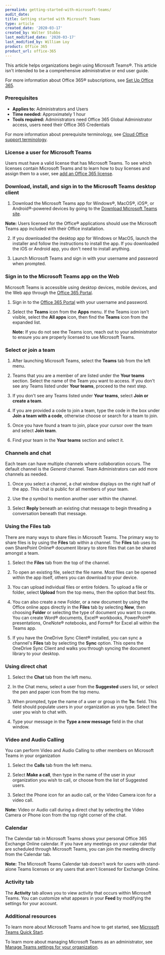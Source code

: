 ```yaml
---
permalink: getting-started-with-microsoft-teams/
audit_date:
title: Getting started with Microsoft Teams
type: article
created_date: '2020-03-17'
created_by: Walter Stubbs
last_modified_date: '2020-03-17'
last_modified_by: William Loy
product: Office 365
product_url: office-365
---
```


This article helps organizations begin using Microsoft Teams&reg;. This article isn't intended to be a comprehensive administrative or end user guide.

For more information about Office 365&reg; subscriptions, see [Set Up Office 365](/how-to/set-up-office-365).

### Prerequisites

- **Applies to:** Administrators and Users
- **Time needed:** Approximately 1 hour
- **Tools required:** Administrators need Office 365 Global Administrator access, users need their Office 365 Credentials

For more information about prerequisite terminology, see [Cloud Office support terminology](/how-to/cloud-office-support-terminology).

### License a user for Microsoft Teams

Users must have a valid license that has Microsoft Teams. To see which licenses contain Microsoft Teams and to learn how to buy licenses and assign them to a user, see [add an Office 365 license](/add-an-office-365-license).

### Download, install, and sign in to the Microsoft Teams desktop client

1. Download the Microsoft Teams app for Windows&reg;, MacOS&reg;, iOS&reg;, or Android&reg;-powered devices by going to the [Download Microsoft Teams site](https://products.office.com/en-us/microsoft-teams/download-app).

  **Note:** Users licensed for the Office&reg; applications should use the Microsoft Teams app included with their Office installation.

2. If you downloaded the desktop app for Windows or MacOS, launch the installer and follow the instructions to install the app. If you downloaded the iOS or Android app, you don't need to install anything.

3. Launch Microsoft Teams and sign in with your username and password when prompted.

### Sign in to the Microsoft Teams app on the Web

Microsoft Teams is accessible using desktop devices, mobile devices, and the Web app through the [Office 365 Portal](https://portal.office.com).

1. Sign in to the [Office 365 Portal](https://portal.office.com) with your username and password.

2. Select the **Teams** icon from the **Apps** menu. If the Teams icon isn't visible, select the **All apps** icon, then find the **Teams** icon from the expanded list.

   **Note:** If you do not see the Teams icon, reach out to your administrator to ensure you are properly licensed to use Microsoft Teams.

### Select or join a team

1. After launching Microsoft Teams, select the **Teams** tab from the left menu.

2. Teams that you are a member of are listed under the **Your teams** section. Select the name of the Team you want to access. If you don't see any Teams listed under **Your teams**, proceed to the next step.

3. If you don't see any Teams listed under **Your teams**, select **Join or create a team**.

4. If you are provided a code to join a team, type the code in the box under **Join a team with a code**, otherwise choose or search for a team to join.

5. Once you have found a team to join, place your cursor over the team and select **Join team**.

6. Find your team in the **Your teams** section and select it.

### Channels and chat

Each team can have multiple channels where collaboration occurs. The default channel is the *General* channel. Team Administrators can add more channels as needed.

1. Once you select a channel, a chat window displays on the right half of the app. This chat is public for all members of your team.

2. Use the `@` symbol to mention another user within the channel.

3. Select **Reply** beneath an existing chat message to begin threading a conversation beneath that message.

### Using the Files tab

There are many ways to share files in Microsoft Teams. The primary way to share files is by using the **Files** tab within a channel. The **Files** tab uses its own SharePoint Online&reg; document library to store files that can be shared amongst a team.

1. Select the **Files** tab from the top of the channel.

2. To open an existing file, select the file name. Most files can be opened within the app itself, others you can download to your device.

3. You can upload individual files or entire folders. To upload a file or folder, select **Upload** from the top menu, then the option that best fits.

4. You can also create a new Folder, or a new document by using the Office online apps directly in the **Files** tab by selecting **New**, then choosing **Folder** or selecting the type of document you want to create. You can create Word&reg; documents, Excel&reg; workbooks, PowerPoint&reg; presentations, OneNote&reg; notebooks, and Forms&reg; for Excel all within the Teams app.

5. If you have the OneDrive Sync Client&reg; installed, you can sync a channel's **Files** tab by selecting the **Sync** option. This opens the OneDrive Sync Client and walks you through syncing the document library to your desktop.


### Using direct chat

1. Select the **Chat** tab from the left menu.

2. In the Chat menu, select a user from the **Suggested** users list, or select the pen and paper icon from the top menu.

3. When prompted, type the name of a user or group in the **To:** field. This field should populate users in your organization as you type. Select the user you wish to chat with.

4. Type your message in the **Type a new message** field in the chat window.

### Video and Audio Calling

You can perform Video and Audio Calling to other members on Microsoft Teams in your organization

1. Select the **Calls** tab from the left menu.

2. Select **Make a call**, then type in the name of the user in your organization you wish to call, or choose from the list of Suggested users.

3. Select the Phone icon for an audio call, or the Video Camera icon for a video call.

  **Note:** Video or Audio call during a direct chat by selecting the Video Camera or Phone icon from the top right corner of the chat.

### Calendar

The Calendar tab in Microsoft Teams shows your personal Office 365 Exchange Online calendar. If you have any meetings on your calendar that are scheduled through Microsoft Teams, you can join the meeting directly from the Calendar tab.

**Note:** The Microsoft Teams Calendar tab doesn't work for users with stand-alone Teams licenses or any users that aren't licensed for Exchange Online.

### Activity tab

The **Activity** tab allows you to view activity that occurs within Microsoft Teams. You can customize what appears in your **Feed** by modifying the settings for your account.

### Additional resources

To learn more about Microsoft Teams and how to get started, see [Microsoft Teams Quick Start](https://support.office.com/en-us/article/video-what-is-microsoft-teams-422bf3aa-9ae8-46f1-83a2-e65720e1a34d).

To learn more about managing Microsoft Teams as an administrator, see [Manage Teams settings for your organization](https://docs.microsoft.com/en-us/microsoftteams/enable-features-office-365).
